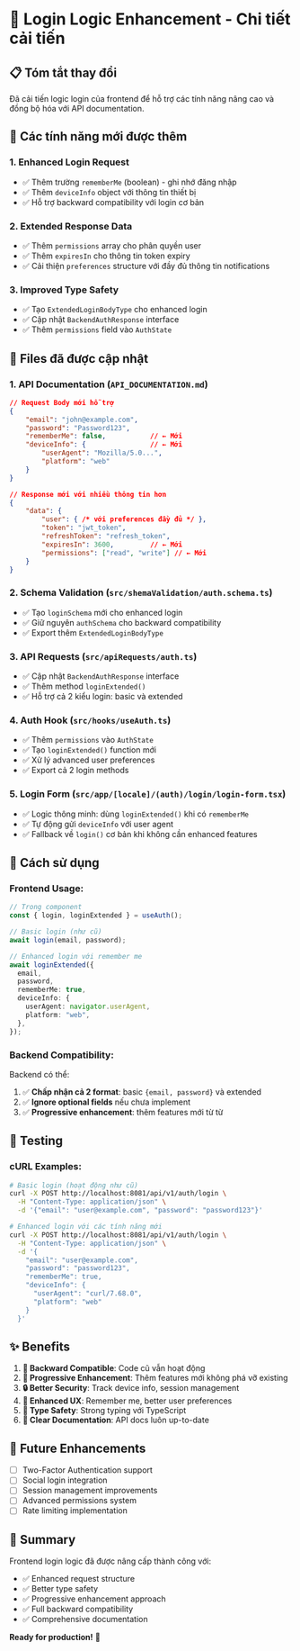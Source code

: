 # 🔄 Login Logic Enhancement - Chi tiết cải tiến

## 📋 Tóm tắt thay đổi

Đã cải tiến logic login của frontend để hỗ trợ các tính năng nâng cao và đồng bộ hóa với API documentation.

## 🚀 Các tính năng mới được thêm

### 1. **Enhanced Login Request**

- ✅ Thêm trường `rememberMe` (boolean) - ghi nhớ đăng nhập
- ✅ Thêm `deviceInfo` object với thông tin thiết bị
- ✅ Hỗ trợ backward compatibility với login cơ bản

### 2. **Extended Response Data**

- ✅ Thêm `permissions` array cho phân quyền user
- ✅ Thêm `expiresIn` cho thông tin token expiry
- ✅ Cải thiện `preferences` structure với đầy đủ thông tin notifications

### 3. **Improved Type Safety**

- ✅ Tạo `ExtendedLoginBodyType` cho enhanced login
- ✅ Cập nhật `BackendAuthResponse` interface
- ✅ Thêm `permissions` field vào `AuthState`

## 📁 Files đã được cập nhật

### 1. **API Documentation** (`API_DOCUMENTATION.md`)

```json
// Request Body mới hỗ trợ
{
    "email": "john@example.com",
    "password": "Password123",
    "rememberMe": false,           // ← Mới
    "deviceInfo": {                // ← Mới
        "userAgent": "Mozilla/5.0...",
        "platform": "web"
    }
}

// Response mới với nhiều thông tin hơn
{
    "data": {
        "user": { /* với preferences đầy đủ */ },
        "token": "jwt_token",
        "refreshToken": "refresh_token",
        "expiresIn": 3600,         // ← Mới
        "permissions": ["read", "write"] // ← Mới
    }
}
```

### 2. **Schema Validation** (`src/shemaValidation/auth.schema.ts`)

- ✅ Tạo `loginSchema` mới cho enhanced login
- ✅ Giữ nguyên `authSchema` cho backward compatibility
- ✅ Export thêm `ExtendedLoginBodyType`

### 3. **API Requests** (`src/apiRequests/auth.ts`)

- ✅ Cập nhật `BackendAuthResponse` interface
- ✅ Thêm method `loginExtended()`
- ✅ Hỗ trợ cả 2 kiểu login: basic và extended

### 4. **Auth Hook** (`src/hooks/useAuth.ts`)

- ✅ Thêm `permissions` vào `AuthState`
- ✅ Tạo `loginExtended()` function mới
- ✅ Xử lý advanced user preferences
- ✅ Export cả 2 login methods

### 5. **Login Form** (`src/app/[locale]/(auth)/login/login-form.tsx`)

- ✅ Logic thông minh: dùng `loginExtended()` khi có `rememberMe`
- ✅ Tự động gửi `deviceInfo` với user agent
- ✅ Fallback về `login()` cơ bản khi không cần enhanced features

## 🔧 Cách sử dụng

### Frontend Usage:

```typescript
// Trong component
const { login, loginExtended } = useAuth();

// Basic login (như cũ)
await login(email, password);

// Enhanced login với remember me
await loginExtended({
  email,
  password,
  rememberMe: true,
  deviceInfo: {
    userAgent: navigator.userAgent,
    platform: "web",
  },
});
```

### Backend Compatibility:

Backend có thể:

1. ✅ **Chấp nhận cả 2 format**: basic `{email, password}` và extended
2. ✅ **Ignore optional fields** nếu chưa implement
3. ✅ **Progressive enhancement**: thêm features mới từ từ

## 🧪 Testing

### cURL Examples:

```bash
# Basic login (hoạt động như cũ)
curl -X POST http://localhost:8081/api/v1/auth/login \
  -H "Content-Type: application/json" \
  -d '{"email": "user@example.com", "password": "password123"}'

# Enhanced login với các tính năng mới
curl -X POST http://localhost:8081/api/v1/auth/login \
  -H "Content-Type: application/json" \
  -d '{
    "email": "user@example.com",
    "password": "password123",
    "rememberMe": true,
    "deviceInfo": {
      "userAgent": "curl/7.68.0",
      "platform": "web"
    }
  }'
```

## ✨ Benefits

1. **🔄 Backward Compatible**: Code cũ vẫn hoạt động
2. **🚀 Progressive Enhancement**: Thêm features mới không phá vỡ existing
3. **🔒 Better Security**: Track device info, session management
4. **👤 Enhanced UX**: Remember me, better user preferences
5. **🎯 Type Safety**: Strong typing với TypeScript
6. **📖 Clear Documentation**: API docs luôn up-to-date

## 🔮 Future Enhancements

- [ ] Two-Factor Authentication support
- [ ] Social login integration
- [ ] Session management improvements
- [ ] Advanced permissions system
- [ ] Rate limiting implementation

## 🎉 Summary

Frontend login logic đã được nâng cấp thành công với:

- ✅ Enhanced request structure
- ✅ Better type safety
- ✅ Progressive enhancement approach
- ✅ Full backward compatibility
- ✅ Comprehensive documentation

**Ready for production!** 🚀
